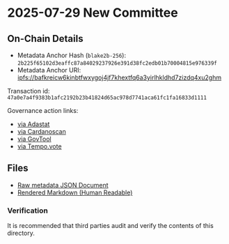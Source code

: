 # 2025-07-29 New Committee

## On-Chain Details

- Metadata Anchor Hash (`blake2b-256`): `2b225f65102d3eaffc87a84029237926e391d38fc2edb01b70004815e976339f`
- Metadata Anchor URI: <ipfs://bafkreicw6kinbtfwxygoj4jf7khextfq6a3yirlhkldhd7zizdq4xu2ghm>

Transaction id: `47a0e7a4f9383b1afc2192b23b41824d65ac978d7741aca61fc1fa16833d1111`

Governance action links:

- [via Adastat](https://adastat.net/governances/47a0e7a4f9383b1afc2192b23b41824d65ac978d7741aca61fc1fa16833d111100)
- [via Cardanoscan](https://cardanoscan.io/govAction/gov_action1g7sw0f8e8qa34lppj2erksvzf4j6e9udwaq6efslc8apdqeazygsq2spyyt)
- [via GovTool](https://gov.tools/governance_actions/47a0e7a4f9383b1afc2192b23b41824d65ac978d7741aca61fc1fa16833d1111#0)
- [via Tempo.vote](https://tempo.vote/governance-actions)

## Files

- [Raw metadata JSON Document](./metadata.jsonld)
- [Rendered Markdown (Human Readable)](./metadata.jsonld.md)

### Verification

It is recommended that third parties audit and verify the contents of this directory.
